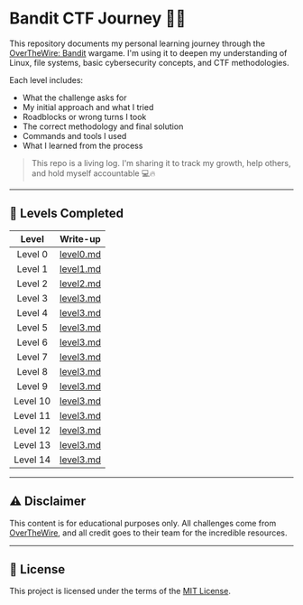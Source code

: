 # Bandit CTF Journey 🏴‍☠️

This repository documents my personal learning journey through the [OverTheWire: Bandit](https://overthewire.org/wargames/bandit/) wargame. I'm using it to deepen my understanding of Linux, file systems, basic cybersecurity concepts, and CTF methodologies.

Each level includes:
- What the challenge asks for
- My initial approach and what I tried
- Roadblocks or wrong turns I took
- The correct methodology and final solution
- Commands and tools I used
- What I learned from the process

> This repo is a living log. I'm sharing it to track my growth, help others, and hold myself accountable 💻🔥

---

## 📂 Levels Completed

| Level | Write-up |
|:-------:|:----------:|
| Level 0 | [level0.md](level0.md) |
| Level 1 | [level1.md](level1.md) |
| Level 2 | [level2.md](level2.md) |
| Level 3 | [level3.md](level3.md) |
| Level 4 | [level3.md](level4.md) |
| Level 5 | [level3.md](level5.md) |
| Level 6 | [level3.md](level6.md) |
| Level 7 | [level3.md](level7.md) |
| Level 8 | [level3.md](level8.md) |
| Level 9 | [level3.md](level9.md) |
| Level 10 | [level3.md](level10.md) |
| Level 11 | [level3.md](level11.md) |
| Level 12 | [level3.md](level12.md) |
| Level 13 | [level3.md](level13.md) |
| Level 14 | [level3.md](level14.md) |


---

## ⚠️ Disclaimer

This content is for educational purposes only. All challenges come from [OverTheWire](https://overthewire.org), and all credit goes to their team for the incredible resources.

---

## 🧾 License

This project is licensed under the terms of the [MIT License](LICENSE).
